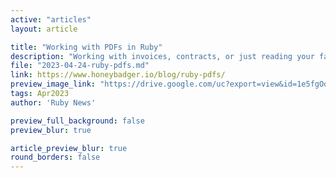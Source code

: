 ```yaml
---
active: "articles"
layout: article

title: "Working with PDFs in Ruby"
description: "Working with invoices, contracts, or just reading your favorite mystery thriller—whatever the case, PDF files are everywhere. Learn how to work with PDFs in Ruby."
file: "2023-04-24-ruby-pdfs.md"
link: https://www.honeybadger.io/blog/ruby-pdfs/
preview_image_link: "https://drive.google.com/uc?export=view&id=1e5fgOdICLxT6s_vLwbGq-W3iVHDa5iWK"
tags: Apr2023
author: 'Ruby News'

preview_full_background: false
preview_blur: true

article_preview_blur: true
round_borders: false
---
```

